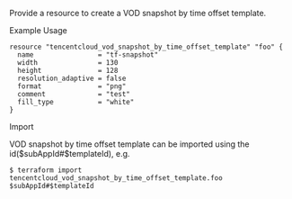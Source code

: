 Provide a resource to create a VOD snapshot by time offset template.

Example Usage

```hcl
resource "tencentcloud_vod_snapshot_by_time_offset_template" "foo" {
  name                = "tf-snapshot"
  width               = 130
  height              = 128
  resolution_adaptive = false
  format              = "png"
  comment             = "test"
  fill_type           = "white"
}
```

Import

VOD snapshot by time offset template can be imported using the id($subAppId#$templateId), e.g.

```
$ terraform import tencentcloud_vod_snapshot_by_time_offset_template.foo $subAppId#$templateId
```